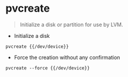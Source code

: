 # pvcreate

> Initialize a disk or partition for use by LVM.

- Initialize a disk

`pvcreate {{/dev/device}}`

- Force the creation without any confirmation

`pvcreate --force {{/dev/device}}`

